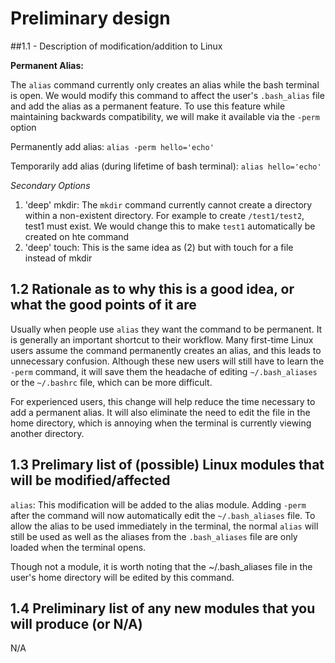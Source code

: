 # Preliminary design
##1.1 - Description of modification/addition to Linux

**Permanent Alias:** 

The `alias` command currently only creates an alias while the bash terminal is open. We would modify this command to affect the user's `.bash_alias` file and add the alias as a permanent feature. To use this feature while maintaining backwards compatibility, we will make it available via the `-perm` option

 Permanently add alias: `alias -perm hello='echo'`

 Temporarily add alias (during lifetime of bash terminal): `alias hello='echo'` 

*Secondary Options*
1. 'deep' mkdir: 
The `mkdir` command currently cannot create a directory within a non-existent directory. For example to create `/test1/test2`, test1 must exist. We would change this to make `test1` automatically be created on hte command
2. 'deep' touch: 
This is the same idea as (2) but with touch for a file instead of mkdir

## 1.2 Rationale as to why this is a good idea, or what the good points of it are

Usually when people use `alias` they want the command to be permanent. It is generally an important shortcut to their workflow. Many first-time Linux users assume the command permanently creates an alias, and this leads to unnecessary confusion. Although these new users will still have to learn the `-perm` command, it will save them the headache of editing `~/.bash_aliases` or the `~/.bashrc` file, which can be more difficult.

For experienced users, this change will help reduce the time necessary to add a permanent alias. It will also eliminate the need to edit the file in the home directory, which is annoying when the terminal is currently viewing another directory. 


## 1.3 Prelimary list of (possible) Linux modules that will be modified/affected

`alias`: This modification will be added to the alias module. Adding `-perm` after the command will now automatically edit the `~/.bash_aliases` file. To allow the alias to be used immediately in the terminal, the normal `alias` will still be used as well as the aliases from the `.bash_aliases` file are only loaded when the terminal opens.

Though not a module, it is worth noting that the ~/.bash_aliases file in the user's home directory will be edited by this command. 

## 1.4 Preliminary list of any new modules that you will produce (or N/A)

N/A
